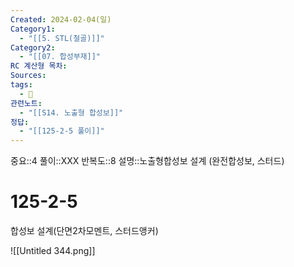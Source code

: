 ```yaml
---
Created: 2024-02-04(일)
Category1:
  - "[[5. STL(철골)]]"
Category2:
  - "[[07. 합성부재]]"
RC 계산형 목차: 
Sources: 
tags:
  - 🧮
관련노트:
  - "[[S14. 노출형 합성보]]"
정답:
  - "[[125-2-5 풀이]]"
---
```

중요::4
풀이::XXX
반복도::8
설명::노출형합성보 설계 (완전합성보, 스터드)

#  125-2-5
합성보 설계(단면2차모멘트, 스터드앵커)

![[Untitled 344.png]]